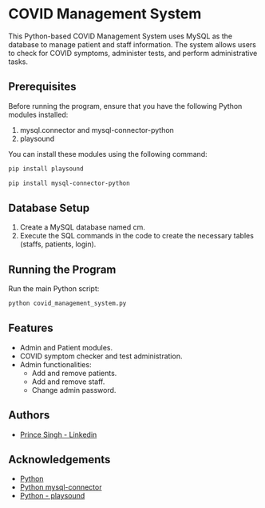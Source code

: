 # COVID Management System

This Python-based COVID Management System uses MySQL as the database to manage patient and staff information. The system allows users to check for COVID symptoms, administer tests, and perform administrative tasks.

## Prerequisites

Before running the program, ensure that you have the following Python modules installed:

1. mysql.connector and mysql-connector-python
2. playsound

You can install these modules using the following command:

```bash
pip install playsound

pip install mysql-connector-python

```

## Database Setup
1. Create a MySQL database named cm.
2. Execute the SQL commands in the code to create the necessary tables (staffs, patients, login).

## Running the Program
Run the main Python script:
```bash
python covid_management_system.py
```
## Features

- Admin and Patient modules.
- COVID symptom checker and test administration.
- Admin functionalities:
    - Add and remove patients.
    - Add and remove staff.
    - Change admin password.


## Authors

- [Prince Singh - Linkedin](https://www.linkedin.com/in/iamprincesingh/)


## Acknowledgements

 - [Python](https://www.python.org/)
 - [Python mysql-connector](https://pypi.org/project/mysql-connector-python/)
 - [Python - playsound](https://pypi.org/project/playsound/)

